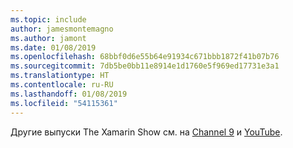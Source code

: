 ```yaml
---
ms.topic: include
author: jamesmontemagno
ms.author: jamont
ms.date: 01/08/2019
ms.openlocfilehash: 68bbf0d6e55b64e91934c671bbb1872f41b07b76
ms.sourcegitcommit: 7db5be0bb11e8914e1d1760e5f969ed17731e3a1
ms.translationtype: HT
ms.contentlocale: ru-RU
ms.lasthandoff: 01/08/2019
ms.locfileid: "54115361"
---
```

Другие выпуски The Xamarin Show см. на [Channel 9](https://channel9.msdn.com/Shows/XamarinShow) и [YouTube](https://www.youtube.com/playlist?list=PLlrxD0HtieHjcWsAFoFnPy6I0dn9fDOjS).
